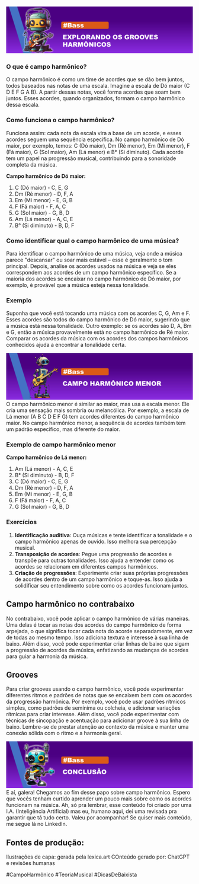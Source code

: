 ![](template/Capa-campo-hamonico.png)


### O que é campo harmônico?
O campo harmônico é como um time de acordes que se dão bem juntos, todos baseados nas notas de uma escala. Imagine a escala de Dó maior (C D E F G A B). A partir dessas notas, você forma acordes que soam bem juntos. Esses acordes, quando organizados, formam o campo harmônico dessa escala.

### Como funciona o campo harmônico?
Funciona assim: cada nota da escala vira a base de um acorde, e esses acordes seguem uma sequência específica. No campo harmônico de Dó maior, por exemplo, temos: C (Dó maior), Dm (Ré menor), Em (Mi menor), F (Fá maior), G (Sol maior), Am (Lá menor) e B° (Si diminuto). Cada acorde tem um papel na progressão musical, contribuindo para a sonoridade completa da música.

[](template/campo-hamonico-maior.png)
**Campo harmônico de Dó maior:**
1. C (Dó maior) - C, E, G
2. Dm (Ré menor) - D, F, A
3. Em (Mi menor) - E, G, B
4. F (Fá maior) - F, A, C
5. G (Sol maior) - G, B, D
6. Am (Lá menor) - A, C, E
7. B° (Si diminuto) - B, D, F

### Como identificar qual o campo harmônico de uma música?
Para identificar o campo harmônico de uma música, veja onde a música parece "descansar" ou soar mais estável – esse é geralmente o tom principal. Depois, analise os acordes usados na música e veja se eles correspondem aos acordes de um campo harmônico específico. Se a maioria dos acordes se encaixar no campo harmônico de Dó maior, por exemplo, é provável que a música esteja nessa tonalidade.

### Exemplo
Suponha que você está tocando uma música com os acordes C, G, Am e F. Esses acordes são todos do campo harmônico de Dó maior, sugerindo que a música está nessa tonalidade. Outro exemplo: se os acordes são D, A, Bm e G, então a música provavelmente está no campo harmônico de Ré maior. Comparar os acordes da música com os acordes dos campos harmônicos conhecidos ajuda a encontrar a tonalidade certa.

![](template/campo-hamonico-menor.png)
O campo harmônico menor é similar ao maior, mas usa a escala menor. Ele cria uma sensação mais sombria ou melancólica. Por exemplo, a escala de Lá menor (A B C D E F G) tem acordes diferentes do campo harmônico maior. No campo harmônico menor, a sequência de acordes também tem um padrão específico, mas diferente do maior.

### Exemplo de campo harmônico menor
**Campo harmônico de Lá menor:**
1. Am (Lá menor) - A, C, E
2. B° (Si diminuto) - B, D, F
3. C (Dó maior) - C, E, G
4. Dm (Ré menor) - D, F, A
5. Em (Mi menor) - E, G, B
6. F (Fá maior) - F, A, C
7. G (Sol maior) - G, B, D

### Exercícios
1. **Identificação auditiva**: Ouça músicas e tente identificar a tonalidade e o campo harmônico apenas de ouvido. Isso melhora sua percepção musical.
2. **Transposição de acordes**: Pegue uma progressão de acordes e transpõe para outras tonalidades. Isso ajuda a entender como os acordes se relacionam em diferentes campos harmônicos.
3. **Criação de progressões**: Experimente criar suas próprias progressões de acordes dentro de um campo harmônico e toque-as. Isso ajuda a solidificar seu entendimento sobre como os acordes funcionam juntos.

## Campo harmônico no contrabaixo
No contrabaixo, você pode aplicar o campo harmônico de várias maneiras. Uma delas é tocar as notas dos acordes do campo harmônico de forma arpejada, o que significa tocar cada nota do acorde separadamente, em vez de todas ao mesmo tempo. Isso adiciona textura e interesse à sua linha de baixo. Além disso, você pode experimentar criar linhas de baixo que sigam a progressão de acordes da música, enfatizando as mudanças de acordes para guiar a harmonia da música.

## Grooves
Para criar grooves usando o campo harmônico, você pode experimentar diferentes ritmos e padrões de notas que se encaixem bem com os acordes da progressão harmônica. Por exemplo, você pode usar padrões rítmicos simples, como padrões de semínima ou colcheia, e adicionar variações rítmicas para criar interesse. Além disso, você pode experimentar com técnicas de sincopação e acentuação para adicionar groove à sua linha de baixo. Lembre-se de prestar atenção ao contexto da música e manter uma conexão sólida com o ritmo e a harmonia geral.

![](template/conclusao.png)
E aí, galera! Chegamos ao fim desse papo sobre campo harmônico. Espero que vocês tenham curtido aprender um pouco mais sobre como os acordes funcionam na música. Ah, só pra lembrar, esse conteúdo foi criado por uma I.A. (Inteligência Artificial) mas eu, humano aqui, dei uma revisada pra garantir que tá tudo certo. Valeu por acompanhar! Se quiser mais conteúdo, me segue lá no LinkedIn.

## Fontes de produção:
Ilustrações de capa: gerada pela lexica.art
COnteúdo gerado por: ChatGPT e revisões humanas

#CampoHarmônico #TeoriaMusical #DicasDeBaixista
